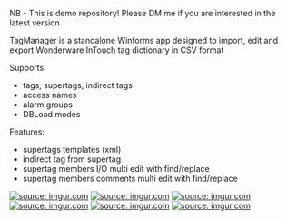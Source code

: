 NB - This is demo repository! Please DM me if you are interested in the latest version

TagManager is a standalone Winforms app designed to import, edit and export Wonderware InTouch tag dictionary in CSV format

Supports:
- tags, supertags, indirect tags
- access names
- alarm groups
- DBLoad modes

Features:
- supertags templates (xml)
- indirect tag from supertag
- supertag members I/O multi edit with find/replace
- supertag members comments multi edit with find/replace

<a href="https://imgur.com/tagHoke"><img src="https://i.imgur.com/tagHoke.png" title="source: imgur.com" /></a>
<a href="https://imgur.com/PqfCDM3"><img src="https://i.imgur.com/PqfCDM3.png" title="source: imgur.com" /></a>
<a href="https://imgur.com/a66OzpJ"><img src="https://i.imgur.com/a66OzpJ.png" title="source: imgur.com" /></a>
<a href="https://imgur.com/cygtqkS"><img src="https://i.imgur.com/cygtqkS.png" title="source: imgur.com" /></a>
<a href="https://imgur.com/45bo4ej"><img src="https://i.imgur.com/45bo4ej.png" title="source: imgur.com" /></a>
<a href="https://imgur.com/g0hQ3Sw"><img src="https://i.imgur.com/g0hQ3Sw.png" title="source: imgur.com" /></a>
